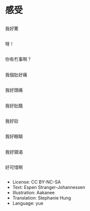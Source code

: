 # 感受

##
我好驚

##
呀！

##
你有冇事啊？

##
我個肚好痛

##
我好頭痛

##
我好肚餓

##
我好攰

##
我好眼瞓

##
我好頸渴

##
好可惜啊

##
* License: CC BY-NC-SA
* Text: Espen Stranger-Johannessen
* Illustration: Aakanee
* Translation: Stephanie Hung
* Language: yue
